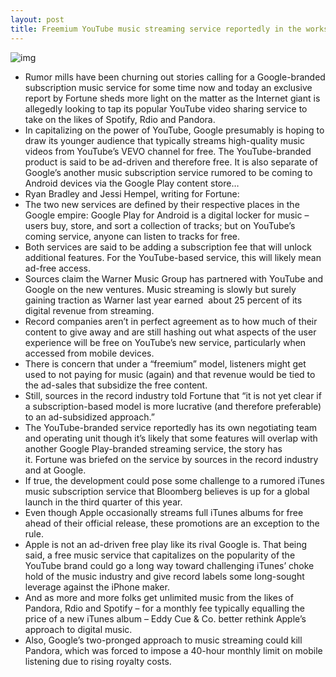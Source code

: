 ```yaml
---
layout: post
title: Freemium YouTube music streaming service reportedly in the works, due later this year
---
```

![img](http://media.idownloadblog.com/wp-content/uploads/2013/03/YouTube-Vevo-screenshot-001.jpg)
* Rumor mills have been churning out stories calling for a Google-branded subscription music service for some time now and today an exclusive report by Fortune sheds more light on the matter as the Internet giant is allegedly looking to tap its popular YouTube video sharing service to take on the likes of Spotify, Rdio and Pandora.
* In capitalizing on the power of YouTube, Google presumably is hoping to draw its younger audience that typically streams high-quality music videos from YouTube’s VEVO channel for free. The YouTube-branded product is said to be ad-driven and therefore free. It is also separate of Google’s another music subscription service rumored to be coming to Android devices via the Google Play content store…
* Ryan Bradley and Jessi Hempel, writing for Fortune:
* The two new services are defined by their respective places in the Google empire: Google Play for Android is a digital locker for music – users buy, store, and sort a collection of tracks; but on YouTube’s coming service, anyone can listen to tracks for free.
* Both services are said to be adding a subscription fee that will unlock additional features. For the YouTube-based service, this will likely mean ad-free access.
* Sources claim the Warner Music Group has partnered with YouTube and Google on the new ventures. Music streaming is slowly but surely gaining traction as Warner last year earned  about 25 percent of its digital revenue from streaming.
* Record companies aren’t in perfect agreement as to how much of their content to give away and are still hashing out what aspects of the user experience will be free on YouTube’s new service, particularly when accessed from mobile devices.
* There is concern that under a “freemium” model, listeners might get used to not paying for music (again) and that revenue would be tied to the ad-sales that subsidize the free content.
* Still, sources in the record industry told Fortune that “it is not yet clear if a subscription-based model is more lucrative (and therefore preferable) to an ad-subsidized approach.”
* The YouTube-branded service reportedly has its own negotiating team and operating unit though it’s likely that some features will overlap with another Google Play-branded streaming service, the story has it. Fortune was briefed on the service by sources in the record industry and at Google.
* If true, the development could pose some challenge to a rumored iTunes music subscription service that Bloomberg believes is up for a global launch in the third quarter of this year.
* Even though Apple occasionally streams full iTunes albums for free ahead of their official release, these promotions are an exception to the rule.
* Apple is not an ad-driven free play like its rival Google is. That being said, a free music service that capitalizes on the popularity of the YouTube brand could go a long way toward challenging iTunes’ choke hold of the music industry and give record labels some long-sought leverage against the iPhone maker.
* And as more and more folks get unlimited music from the likes of Pandora, Rdio and Spotify – for a monthly fee typically equalling the price of a new iTunes album – Eddy Cue & Co. better rethink Apple’s approach to digital music.
* Also, Google’s two-pronged approach to music streaming could kill Pandora, which was forced to impose a 40-hour monthly limit on mobile listening due to rising royalty costs.

